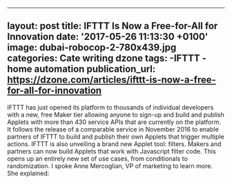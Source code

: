   - --
layout: post
title: IFTTT Is Now a Free-for-All for Innovation
date: '2017-05-26 11:13:30 +0100'
image: dubai-robocop-2-780x439.jpg
categories: Cate writing dzone
tags:
-IFTTT
-home automation
publication_url: https://dzone.com/articles/ifttt-is-now-a-free-for-all-for-innovation
---
IFTTT has just opened its platform to thousands of individual developers with a new, free Maker tier allowing anyone to sign-up and build and publish Applets with more than 430 service APIs that are currently on the platform. It follows the release of a comparable service in November 2016 to enable partners of IFTTT to build and publish their own Applets that trigger multiple actions. IFTTT is also unveiling a brand new Applet tool: filters. Makers and partners can now build Applets that work with Javascript filter code. This opens up an entirely new set of use cases, from conditionals to randomization. I spoke Anne Mercoglian, VP of marketing to learn more. She explained:
